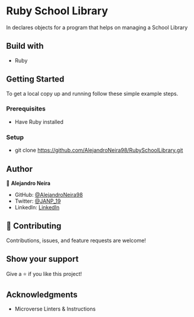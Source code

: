 # Ruby School Library
In declares objects for a program that helps on managing a School Library

## Build with
- Ruby

## Getting Started

To get a local copy up and running follow these simple example steps.

### Prerequisites
- Have Ruby installed
### Setup
- git clone https://github.com/AlejandroNeira98/RubySchoolLibrary.git


## Author

👤 **Alejandro Neira**

- GitHub: [@AlejandroNeira98](https://github.com/AlejandroNeira98)
- Twitter: [@JANP_19](https://twitter.com/JANP_19)
- LinkedIn: [LinkedIn](https://www.linkedin.com/in/alejandro-neira-0b45b6226/)

## 🤝 Contributing

Contributions, issues, and feature requests are welcome!

## Show your support

Give a ⭐️ if you like this project!

## Acknowledgments

- Microverse Linters & Instructions 